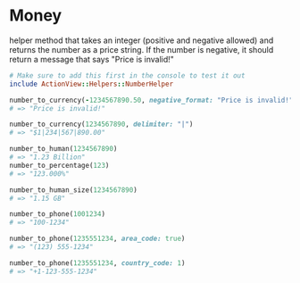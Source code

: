 # Money

helper method that takes an integer (positive and negative allowed) and returns the number as a price string.
If the number is negative, it should return a message that says "Price is invalid!"

```ruby
# Make sure to add this first in the console to test it out
include ActionView::Helpers::NumberHelper

number_to_currency(-1234567890.50, negative_format: "Price is invalid!")
# => "Price is invalid!"

number_to_currency(1234567890, delimiter: "|")
# => "$1|234|567|890.00"

number_to_human(1234567890)
# => "1.23 Billion"
number_to_percentage(123)
# => "123.000%"

number_to_human_size(1234567890)
# => "1.15 GB"

number_to_phone(1001234)
# => "100-1234"

number_to_phone(1235551234, area_code: true)
# => "(123) 555-1234"

number_to_phone(1235551234, country_code: 1)
# => "+1-123-555-1234"
```
